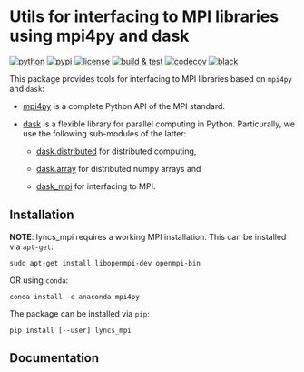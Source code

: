 # Utils for interfacing to MPI libraries using mpi4py and dask

[![python](https://img.shields.io/pypi/pyversions/lyncs_mpi.svg?logo=python&logoColor=white)](https://pypi.org/project/lyncs_mpi/)
[![pypi](https://img.shields.io/pypi/v/lyncs_mpi.svg?logo=python&logoColor=white)](https://pypi.org/project/lyncs_mpi/)
[![license](https://img.shields.io/github/license/Lyncs-API/lyncs.mpi?logo=github&logoColor=white)](https://github.com/Lyncs-API/lyncs.mpi/blob/master/LICENSE)
[![build & test](https://img.shields.io/github/workflow/status/Lyncs-API/lyncs.mpi/build%20&%20test?logo=github&logoColor=white)](https://github.com/Lyncs-API/lyncs.mpi/actions)
[![codecov](https://img.shields.io/codecov/c/github/Lyncs-API/lyncs.mpi?logo=codecov&logoColor=white)](https://codecov.io/gh/Lyncs-API/lyncs.mpi)
[![black](https://img.shields.io/badge/code%20style-black-000000.svg?logo=codefactor&logoColor=white)](https://github.com/ambv/black)

This package provides tools for interfacing to MPI libraries based on `mpi4py` and `dask`:

- [mpi4py] is a complete Python API of the MPI standard.

- [dask] is a flexible library for parallel computing in Python.
  Particurally, we use the following sub-modules of the latter:
  
  - [dask.distributed] for distributed computing,
  
  - [dask.array] for distributed numpy arrays and
  
  - [dask_mpi] for interfacing to MPI.

[mpi4py]: https://mpi4py.readthedocs.org/

[dask]: https://docs.dask.org/

[dask.distributed]: https://distributed.dask.org/

[dask.array]: https://docs.dask.org/en/latest/array.html

[dask_mpi]: http://mpi.dask.org/

## Installation

**NOTE**: lyncs_mpi requires a working MPI installation.
This can be installed via `apt-get`:

```
sudo apt-get install libopenmpi-dev openmpi-bin
```

OR using `conda`:

```
conda install -c anaconda mpi4py
```

The package can be installed via `pip`:

```
pip install [--user] lyncs_mpi
```

## Documentation

